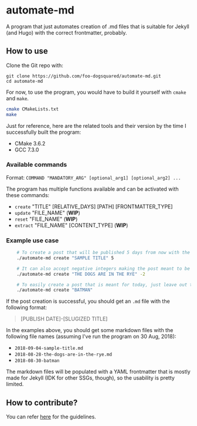 # automate-md
A program that just automates creation of .md files that is suitable for Jekyll (and Hugo) with the correct frontmatter, probably.

## How to use
Clone the Git repo with:
```
git clone https://github.com/foo-dogsquared/automate-md.git
cd automate-md
```

For now, to use the program, you would have to build it yourself with `cmake` and `make`.

```bash
cmake CMakeLists.txt
make
```

Just for reference, here are the related tools and their version by the time I successfully built the program:
- CMake 3.6.2
- GCC 7.3.0

### Available commands
Format: `COMMAND "MANDATORY_ARG" [optional_arg1] [optional_arg2] ...`

The program has multiple functions available and can be activated with these commands:
- `create` "TITLE" [RELATIVE_DAYS] [PATH] [FRONTMATTER_TYPE]
- `update` "FILE_NAME" (**WIP**)
- `reset` "FILE_NAME" (**WIP**)
- `extract` "FILE_NAME" [CONTENT_TYPE] (**WIP**)

### Example use case
```bash
    # To create a post that will be published 5 days from now with the title
    ./automate-md create "SAMPLE TITLE" 5 

    # It can also accept negative integers making the post meant to be published x days ago
    ./automate-md create "THE DOGS ARE IN THE RYE" -2

    # To easily create a post that is meant for today, just leave out the second parameter
    ./automate-md create "BATMAN"
```

If the post creation is successful, you should get an `.md` file with the following format:
> [PUBLISH DATE]-[SLUGIZED TITLE]

In the examples above, you should get some markdown files with the following file names (assuming I've 
run the program on 30 Aug, 2018):
- `2018-09-04-sample-title.md`
- `2018-08-28-the-dogs-are-in-the-rye.md`
- `2018-08-30-batman`

The markdown files will be populated with a YAML frontmatter that is mostly made for Jekyll (IDK for 
other SSGs, though), so the usability is pretty limited.

## How to contribute?
You can refer [here](./CONTRIBUTING.md) for the guidelines.
